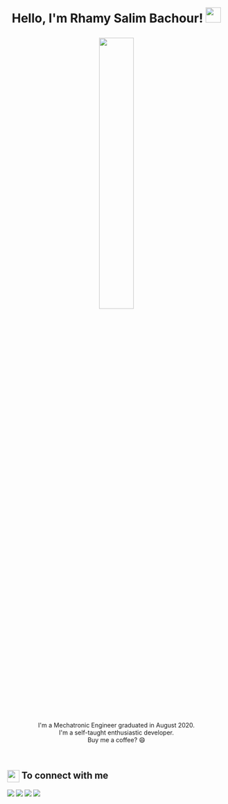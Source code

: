 <h1><p align="center">Hello, I'm Rhamy Salim Bachour! <a href="https://github.com/rhamybachour/"><img src="https://media.giphy.com/media/hvRJCLFzcasrR4ia7z/giphy.gif" width="35px"></h1></a></p>
<p align="center" ><img 
 src="https://user-images.githubusercontent.com/22797857/90096358-dba16400-dd54-11ea-8e44-e181ada72661.gif" width="40%"/></p>
 
 <p align="center">I'm a Mechatronic Engineer graduated in August 2020.<br/>I'm a self-taught enthusiastic developer.<br> Buy me a coffee? 😄</p><br/>

<summary><h2><img src="https://emojis.slackmojis.com/emojis/images/1579216111/7550/pikachu_wave.gif?1579216111" align="center"
                width="28" /> To connect with me</h2></summary>

<p align = "center">
 
[<img src ="https://img.shields.io/badge/portfolio-%23.svg?&style=for-the-badge&logo=&logoColor=white%22">](https://github.com/rhamybachour/)
[<img src="https://img.shields.io/badge/linkedin-%230077B5.svg?&style=for-the-badge&logo=linkedin&logoColor=white" />](https://www.linkedin.com/in/rhamy-bachour-7831a514a/)
[<img src = "https://img.shields.io/badge/instagram-%23E4405F.svg?&style=for-the-badge&logo=instagram&logoColor=white">](https://www.instagram.com/rhamybachour/)
[<img src="https://img.shields.io/badge/facebook-%231877F2.svg?&style=for-the-badge&logo=facebook&logoColor=white" />](https://www.facebook.com/rhamy.salimbachour/) 

</p>
